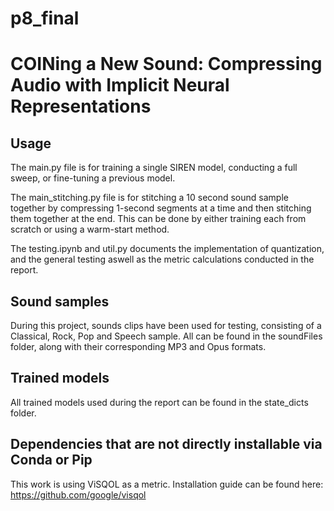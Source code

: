 # p8_final
# COINing a New Sound: Compressing Audio with Implicit Neural Representations

## Usage
The main.py file is for training a single SIREN model, conducting a full sweep, or fine-tuning a previous model.

The main_stitching.py file is for stitching a 10 second sound sample together by compressing 1-second segments at a time and then stitching them together at the end. This can be done by either training each from scratch or using a warm-start method.

The testing.ipynb and util.py documents the implementation of quantization, and the general testing aswell as the metric calculations conducted in the report.

## Sound samples
During this project, sounds clips have been used for testing, consisting of a Classical, Rock, Pop and Speech sample. All can be found in the soundFiles folder, along with their corresponding MP3 and Opus formats.

## Trained models
All trained models used during the report can be found in the state_dicts folder.


## Dependencies that are not directly installable via Conda or Pip
This work is using ViSQOL as a metric. Installation guide can be found here: https://github.com/google/visqol
